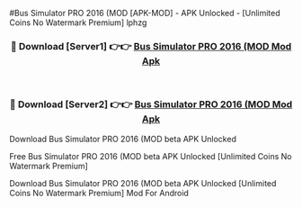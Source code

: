 #Bus Simulator PRO 2016 (MOD [APK-MOD] - APK Unlocked - [Unlimited Coins No Watermark Premium] lphzg



<div align="center">

<h3>🔴 Download [Server1] 👉👉 <a href="https://momento.my/?title=Bus_Simulator_PRO_2016_(MOD">Bus Simulator PRO 2016 (MOD Mod Apk</a></h3><br>

<h3>🔴 Download [Server2] 👉👉 <a href="https://momento.my/?title=Bus_Simulator_PRO_2016_(MOD">Bus Simulator PRO 2016 (MOD Mod Apk</a></h3>
</div>



Download Bus Simulator PRO 2016 (MOD beta APK Unlocked

Free Bus Simulator PRO 2016 (MOD beta APK Unlocked [Unlimited Coins No Watermark Premium]

Download Bus Simulator PRO 2016 (MOD beta APK Unlocked [Unlimited Coins No Watermark Premium] Mod For Android
